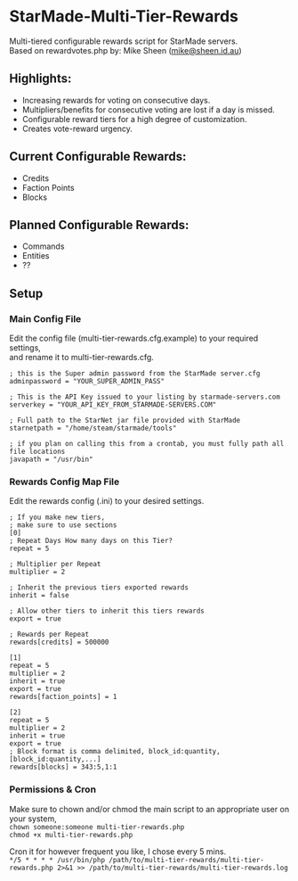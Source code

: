 # StarMade-Multi-Tier-Rewards
Multi-tiered configurable rewards script for StarMade servers.  
Based on rewardvotes.php by: Mike Sheen (mike@sheen.id.au)  

## Highlights:
 - Increasing rewards for voting on consecutive days.
 - Multipliers/benefits for consecutive voting are lost if a day is missed.
 - Configurable reward tiers for a high degree of customization.
 - Creates vote-reward urgency.

## Current Configurable Rewards:
 - Credits
 - Faction Points
 - Blocks

## Planned Configurable Rewards:
 - Commands
 - Entities
 - ??

## Setup

### Main Config File
Edit the config file (multi-tier-rewards.cfg.example) to your required settings,  
and rename it to multi-tier-rewards.cfg.  

    ; this is the Super admin password from the StarMade server.cfg
    adminpassword = "YOUR_SUPER_ADMIN_PASS"

    ; This is the API Key issued to your listing by starmade-servers.com
    serverkey = "YOUR_API_KEY_FROM_STARMADE-SERVERS.COM"

    ; Full path to the StarNet jar file provided with StarMade
    starnetpath = "/home/steam/starmade/tools"

    ; if you plan on calling this from a crontab, you must fully path all file locations
    javapath = "/usr/bin"

### Rewards Config Map File
Edit the rewards config (.ini) to your desired settings.  

    ; If you make new tiers,
    ; make sure to use sections
    [0]
    ; Repeat Days How many days on this Tier?
    repeat = 5

    ; Multiplier per Repeat
    multiplier = 2

    ; Inherit the previous tiers exported rewards
    inherit = false

    ; Allow other tiers to inherit this tiers rewards
    export = true

    ; Rewards per Repeat
    rewards[credits] = 500000

    [1]
    repeat = 5
    multiplier = 2
    inherit = true
    export = true
    rewards[faction_points] = 1

    [2]
    repeat = 5
    multiplier = 2
    inherit = true
    export = true
    ; Block format is comma delimited, block_id:quantity,[block_id:quantity,...]
    rewards[blocks] = 343:5,1:1

### Permissions & Cron
Make sure to chown and/or chmod the main script to an appropriate user on your system,  
`chown someone:someone multi-tier-rewards.php`  
`chmod +x multi-tier-rewards.php`  

Cron it for however frequent you like, I chose every 5 mins.  
`*/5 * * * * /usr/bin/php /path/to/multi-tier-rewards/multi-tier-rewards.php 2>&1 >> /path/to/multi-tier-rewards/multi-tier-rewards.log`
